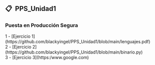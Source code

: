 ## 📋 &nbsp;PPS_Unidad1
<h3> Puesta en Producción Segura </h3>
1 - [Ejercicio 1](https://github.com/blackyingel/PPS_Unidad1/blob/main/lenguajes.pdf)
<br>
2 - [Ejercicio 2](https://github.com/blackyingel/PPS_Unidad1/blob/main/binario.py)
<br>
3 - [Ejercicio 3](https:/www.google.com)


